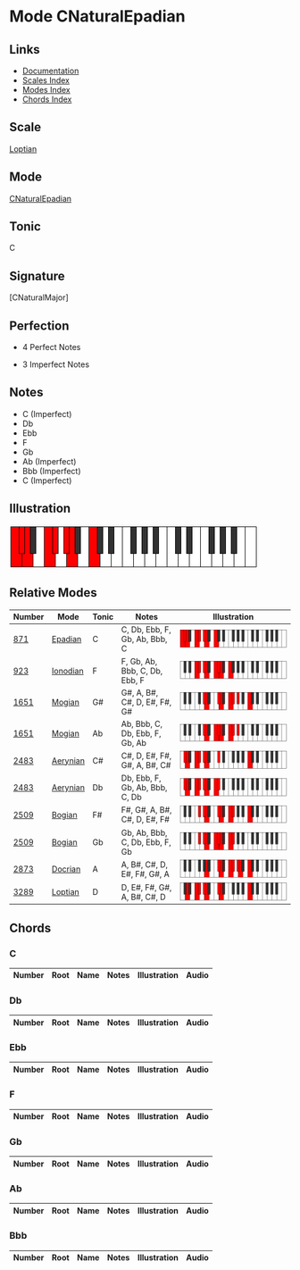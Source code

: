 # Mode CNaturalEpadian

## Links

- [Documentation](index.md)
- [Scales Index](Scales.md)
- [Modes Index](Modes.md)
- [Chords Index](Chords.md)

## Scale

[Loptian](ScaleLoptian.md)

## Mode

[CNaturalEpadian](ModeCNaturalEpadian.md)

## Tonic

C

## Signature

[CNaturalMajor]

## Perfection

 - 4 Perfect Notes

 - 3 Imperfect Notes

## Notes

- C (Imperfect)
- Db
- Ebb
- F
- Gb
- Ab (Imperfect)
- Bbb (Imperfect)
- C (Imperfect)

## Illustration

![CNaturalEpadian](ModeCNaturalEpadian.png)

## Relative Modes

| Number | Mode | Tonic | Notes | Illustration |
|--------|------|-------|-------|--------------|
| [871](https://ianring.com/musictheory/scales/871) | [Epadian](ModeEpadian.md) | C | C, Db, Ebb, F, Gb, Ab, Bbb, C | ![CNaturalEpadian](ModeCNaturalEpadian.png) |
| [923](https://ianring.com/musictheory/scales/923) | [Ionodian](ModeIonodian.md) | F | F, Gb, Ab, Bbb, C, Db, Ebb, F | ![FNaturalIonodian](ModeFNaturalIonodian.png) |
| [1651](https://ianring.com/musictheory/scales/1651) | [Mogian](ModeMogian.md) | G# | G#, A, B#, C#, D, E#, F#, G# | ![GSharpMogian](ModeGSharpMogian.png) |
| [1651](https://ianring.com/musictheory/scales/1651) | [Mogian](ModeMogian.md) | Ab | Ab, Bbb, C, Db, Ebb, F, Gb, Ab | ![AFlatMogian](ModeAFlatMogian.png) |
| [2483](https://ianring.com/musictheory/scales/2483) | [Aerynian](ModeAerynian.md) | C# | C#, D, E#, F#, G#, A, B#, C# | ![CSharpAerynian](ModeCSharpAerynian.png) |
| [2483](https://ianring.com/musictheory/scales/2483) | [Aerynian](ModeAerynian.md) | Db | Db, Ebb, F, Gb, Ab, Bbb, C, Db | ![DFlatAerynian](ModeDFlatAerynian.png) |
| [2509](https://ianring.com/musictheory/scales/2509) | [Bogian](ModeBogian.md) | F# | F#, G#, A, B#, C#, D, E#, F# | ![FSharpBogian](ModeFSharpBogian.png) |
| [2509](https://ianring.com/musictheory/scales/2509) | [Bogian](ModeBogian.md) | Gb | Gb, Ab, Bbb, C, Db, Ebb, F, Gb | ![GFlatBogian](ModeGFlatBogian.png) |
| [2873](https://ianring.com/musictheory/scales/2873) | [Docrian](ModeDocrian.md) | A | A, B#, C#, D, E#, F#, G#, A | ![ANaturalDocrian](ModeANaturalDocrian.png) |
| [3289](https://ianring.com/musictheory/scales/3289) | [Loptian](ModeLoptian.md) | D | D, E#, F#, G#, A, B#, C#, D | ![DNaturalLoptian](ModeDNaturalLoptian.png) |

## Chords

### C

| Number | Root | Name | Notes | Illustration | Audio |
|--------|------|------|-------|--------------|-------|

### Db

| Number | Root | Name | Notes | Illustration | Audio |
|--------|------|------|-------|--------------|-------|

### Ebb

| Number | Root | Name | Notes | Illustration | Audio |
|--------|------|------|-------|--------------|-------|

### F

| Number | Root | Name | Notes | Illustration | Audio |
|--------|------|------|-------|--------------|-------|

### Gb

| Number | Root | Name | Notes | Illustration | Audio |
|--------|------|------|-------|--------------|-------|

### Ab

| Number | Root | Name | Notes | Illustration | Audio |
|--------|------|------|-------|--------------|-------|

### Bbb

| Number | Root | Name | Notes | Illustration | Audio |
|--------|------|------|-------|--------------|-------|

